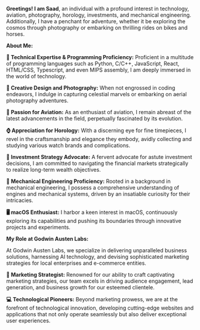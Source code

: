 **Greetings! I am Saad**, an individual with a profound interest in technology, aviation, photography, horology, investments, and mechanical engineering. Additionally, I have a penchant for adventure, whether it be exploring the cosmos through photography or embarking on thrilling rides on bikes and horses.

**About Me:**

  **🧠 Technical Expertise & Programming Proficiency:** Proficient in a multitude of programming languages such as Python, C/C++, JavaScript, React, HTML/CSS, Typescript, and even   MIPS assembly, I am deeply immersed in the world of technology.

  **🎨 Creative Design and Photography:** When not engrossed in coding endeavors, I indulge in capturing celestial marvels or embarking on aerial photography adventures.

  **🛫 Passion for Aviation:** As an enthusiast of aviation, I remain abreast of the latest advancements in the field, perpetually fascinated by its evolution.

  **⌚ Appreciation for Horology:** With a discerning eye for fine timepieces, I revel in the craftsmanship and elegance they embody, avidly collecting and studying various watch   brands and complications.

  **💼 Investment Strategy Advocate:** A fervent advocate for astute investment decisions, I am committed to navigating the financial markets strategically to realize long-term     wealth objectives.

  **🔧 Mechanical Engineering Proficiency:** Rooted in a background in mechanical engineering, I possess a comprehensive understanding of engines and mechanical systems, driven by   an insatiable curiosity for their intricacies.

  **🖥️ macOS Enthusiast:** I harbor a keen interest in macOS, continuously exploring its capabilities and pushing its boundaries through innovative projects and experiments.

  **My Role at Godwin Austen Labs:**

At Godwin Austen Labs, we specialize in delivering unparalleled business solutions, harnessing AI technology, and devising sophisticated marketing strategies for local enterprises and e-commerce entities.

**🚀 Marketing Strategist:** Renowned for our ability to craft captivating marketing strategies, our team excels in driving audience engagement, lead generation, and business growth for our esteemed clientele.

**💻 Technological Pioneers:** Beyond marketing prowess, we are at the forefront of technological innovation, developing cutting-edge websites and applications that not only operate seamlessly but also deliver exceptional user experiences.
